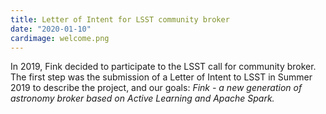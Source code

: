 ```yaml
---
title: Letter of Intent for LSST community broker
date: "2020-01-10"
cardimage: welcome.png
---
```


In 2019, Fink decided to participate to the LSST call for community broker. The first step was the submission of a Letter of Intent to LSST in Summer 2019 to describe the project, and our goals: _Fink - a new generation of astronomy broker based on Active Learning and Apache Spark._
<!--more-->
